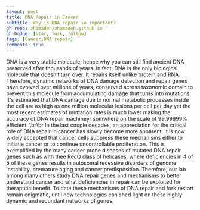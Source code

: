 ```yaml
---
layout: post
title: DNA Repair in Cancer
subtitle: Why is DNA repair so important?
gh-repo: zhamadeh/zhamadeh.github.io
gh-badge: [star, fork, follow]
tags: [Cancer,DNA repair]
comments: true
---
```


DNA is a very stable molecule, hence why you can still find ancient DNA preserved after thousands of years. In fact, DNA is the only biological molecule that doesn’t turn over.  It repairs itself unlike protein and RNA. Therefore, dynamic networks of DNA damage detection and repair genes have evolved over millions of years, conserved across taxonomic domain to prevent this molecule from accumulating damage that turns into mutations. It's estimated that DNA damage due to normal metabolic processes inside the cell are as high as one million molecular lesions per cell per day yet the most recent estimates of muttation rates is much lower making the accuracy of DNA repair machineyr somwhere on the scale of 99.99999% efficient. 
\br\br 
In the last couple decades, an appreciation for the critical role of DNA repair in cancer has slowly become more apparent. It is now widely accepted that cancer cells suppress these mechanisms either to initiatie cancer or to continue uncontrollable proliferation. This is exemplified by the many cancer prone diseases of mutated DNA repair genes such as with thee RecQ class of helicases, where deficiencies in 4 of 5 of these genes results in autosomal recessive disorders of genome instability, premature aging and cancer predisposition. Therefore, our lab among many others study DNA repair genes and mechanisms to better understand cancer and what deficiencies in repair can be exploited for theraputic benefit. To date these mechanisms of DNA repair and fork restart remain enigmatic, until new technologies can shed light on these highly dynamic and redundant networks of genes.

